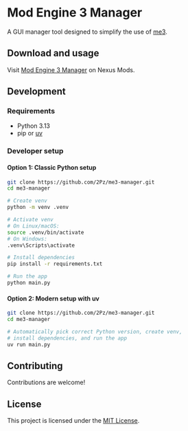 # Mod Engine 3 Manager

A GUI manager tool designed to simplify the use of [me3](https://me3.help/).

## Download and usage

Visit [Mod Engine 3 Manager](https://www.nexusmods.com/eldenringnightreign/mods/213) on Nexus Mods.

## Development

### Requirements

- Python 3.13
- pip or [uv](https://docs.astral.sh/uv/)

### Developer setup

#### Option 1: Classic Python setup

```sh
git clone https://github.com/2Pz/me3-manager.git
cd me3-manager

# Create venv
python -m venv .venv

# Activate venv
# On Linux/macOS:
source .venv/bin/activate
# On Windows:
.venv\Scripts\activate

# Install dependencies
pip install -r requirements.txt

# Run the app
python main.py
```

#### Option 2: Modern setup with uv

```sh
git clone https://github.com/2Pz/me3-manager.git
cd me3-manager

# Automatically pick correct Python version, create venv,
# install dependencies, and run the app
uv run main.py
```

## Contributing

Contributions are welcome!

## License

This project is licensed under the [MIT License](LICENSE).
